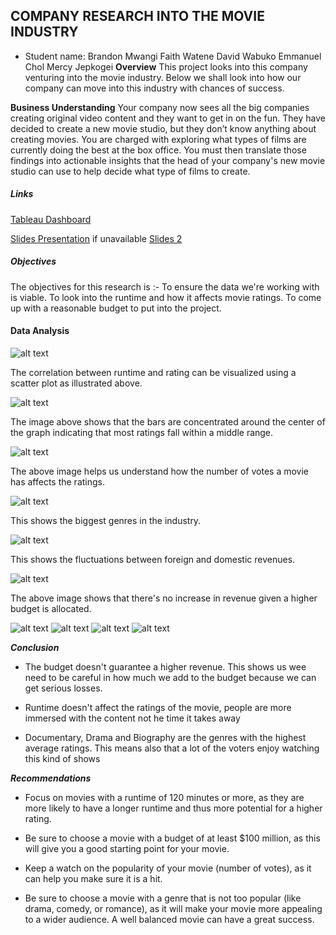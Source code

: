 ## COMPANY RESEARCH INTO THE MOVIE INDUSTRY
* Student name: Brandon Mwangi
                Faith Watene
                David Wabuko
                Emmanuel Chol
                Mercy Jepkogei
**Overview** 
This project looks into this company venturing into the movie industry. Below we shall look into how
our company can move into this industry with chances of success.

**Business Understanding**
Your company now sees all the big companies creating original video content and they want to get in on the fun. They have decided to create a new movie studio,
but they don’t know anything about creating movies. You are charged with exploring what types of films are currently doing the best at the box office. 
You must then translate those findings into actionable insights that the head of your company's new movie studio can use to help decide what type of films to create.

##### Links
[Tableau Dashboard](https://public.tableau.com/views/MovieAnalysis_17219859023510/Dashboard3?:language=en-US&:sid=&:redirect=auth&:display_count=n&:origin=viz_share_link)

[Slides Presentation](https://docs.google.com/presentation/d/1Am1n47P1xHW2SmAd9tiuXX8ISVioOuAdfmPYyka0wOA/edit?usp=drive_link)
     if unavailable
 [Slides 2](https://www.canva.com/design/DAGMDrXvp4I/X8ZdoEU7ung9Zt2QQSuOOA/view?utm_content=DAGMDrXvp4I&utm_campaign=designshare&utm_medium=link&utm_source=editor)    
##### Objectives
The objectives for this research is :-
To ensure the data we're working with is viable.
To look into the runtime and how it affects movie ratings.
To come up with a reasonable budget to put into the project.


#### Data Analysis
![alt text](https://github.com/faith-watene/dsc-phase-2-project-v3/blob/dc0e28466575237a415f96486e39d500ce4e7acf/corr%201.png)

 The correlation between runtime and rating can be visualized using a scatter plot as illustrated above.

![alt text](https://github.com/faith-watene/dsc-phase-2-project-v3/blob/cbf50d9d79cbb1347191c70422a579ba9f8b2d4f/corr%202.png)

The image above shows that the bars are concentrated around the center of the graph indicating that
 most ratings fall within a middle range.

![alt text](https://github.com/faith-watene/dsc-phase-2-project-v3/blob/cbf50d9d79cbb1347191c70422a579ba9f8b2d4f/corr%203.png)

The above image helps us understand how the number of votes a movie has affects the ratings.

![alt text](https://github.com/faith-watene/dsc-phase-2-project-v3/blob/cbf50d9d79cbb1347191c70422a579ba9f8b2d4f/corr%204.png)

This shows the biggest genres in the industry.

![alt text](https://github.com/faith-watene/dsc-phase-2-project-v3/blob/cbf50d9d79cbb1347191c70422a579ba9f8b2d4f/corr%205.png)

This shows the fluctuations between foreign and domestic revenues.

![alt text](https://github.com/faith-watene/dsc-phase-2-project-v3/blob/cbf50d9d79cbb1347191c70422a579ba9f8b2d4f/corr%206.png)

The above image shows that there's no increase in revenue given a higher budget is allocated.

![alt text](cov.png)
![alt text](cov2.png)
![alt text](cov3.png)
![alt text](cov4.png)

***Conclusion***
* The budget doesn't guarantee a higher revenue. This shows us wee need to be careful in how much we add to the budget because we can get serious losses.

* Runtime doesn't affect the ratings of the movie, people are more immersed with the content not he time it takes away

* Documentary, Drama and Biography are the genres with the highest average ratings. This means also that a lot of the voters enjoy watching this kind of shows

***Recommendations***
* Focus on movies with a runtime of 120 minutes or more, as they are more likely to have a longer runtime and thus more potential for a higher rating.

* Be sure to choose a movie with a budget of at least $100 million, as this will give you a good starting point for your movie.

* Keep a watch on the popularity of your movie (number of votes), as it can help you make sure it is a hit.

* Be sure to choose a movie with a genre that is not too popular (like drama, comedy, or romance), as it will make your movie more appealing to a wider audience. A well balanced movie can have a great success.
